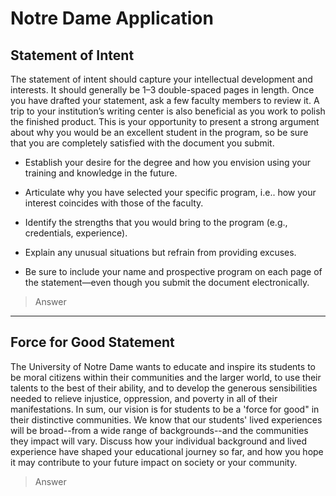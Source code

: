 # Notre Dame Application

## Statement of Intent

The statement of intent should capture your intellectual development and interests. It should generally be 1–3 double-spaced pages in length. Once you have drafted your statement, ask a few faculty members to review it. A trip to your institution’s writing center is also beneficial as you work to polish the finished product. This is your opportunity to present a strong argument about why you would be an excellent student in the program, so be sure that you are completely satisfied with the document you submit.

* Establish your desire for the degree and how you envision using your training and knowledge in the future.

* Articulate why you have selected your specific program, i.e.. how your interest coincides with those of the faculty.

* Identify the strengths that you would bring to the program (e.g., credentials, experience).

* Explain any unusual situations but refrain from providing excuses.

* Be sure to include your name and prospective program on each page of the statement—even though you submit the document electronically.

> Answer

---

## Force for Good Statement

The University of Notre Dame wants to educate and inspire its students to be moral citizens within their communities and the larger world, to use their talents to the best of their ability, and to develop the generous sensibilities needed to relieve injustice, oppression, and poverty in all of their manifestations. In sum, our vision is for students to be a 'force for good" in their distinctive communities. We know that our students' lived experiences will be broad--from a wide range of backgrounds--and the communities they impact will vary. Discuss how your individual background and lived experience have shaped your educational journey so far, and how you hope it may contribute to your future impact on society or your community.

> Answer